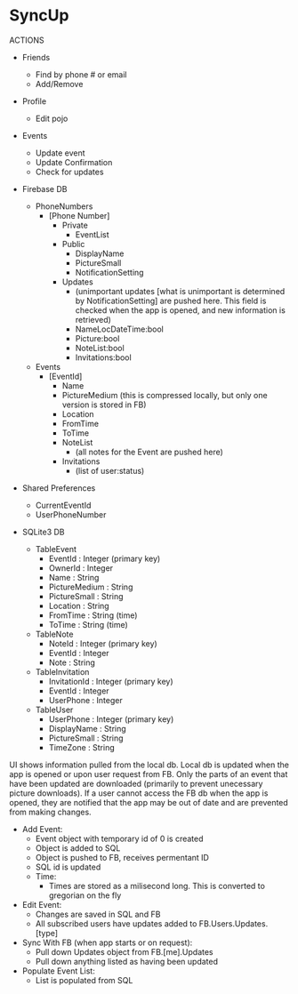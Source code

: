 # SyncUp

ACTIONS

* Friends
  * Find by phone # or email
  * Add/Remove

* Profile
  * Edit pojo

* Events
  * Update event
  * Update Confirmation
  * Check for updates





* Firebase DB  
  * PhoneNumbers  
    * [Phone Number]  
      * Private  
        * EventList  
      * Public  
        * DisplayName  
        * PictureSmall  
        * NotificationSetting  
      * Updates  
        * (unimportant updates [what is unimportant is determined by NotificationSetting] are pushed here. This field is checked when the app is opened, and new information is retrieved)  
        * NameLocDateTime:bool  
        * Picture:bool  
        * NoteList:bool  
        * Invitations:bool  
  * Events  
    * [EventId]  
      * Name  
      * PictureMedium (this is compressed locally, but only one version is stored in FB)  
      * Location  
      * FromTime  
      * ToTime  
      * NoteList  
        * (all notes for the Event are pushed here)  
      * Invitations  
        * (list of user:status)  


* Shared Preferences  
  * CurrentEventId  
  * UserPhoneNumber  


* SQLite3 DB  
  * TableEvent  
    * EventId : Integer (primary key)  
    * OwnerId : Integer
    * Name : String  
    * PictureMedium : String  
    * PictureSmall : String
    * Location : String  
    * FromTime : String (time)  
    * ToTime : String (time)  
  * TableNote  
    * NoteId : Integer (primary key)  
    * EventId : Integer  
    * Note : String  
  * TableInvitation  
    * InvitationId : Integer (primary key)  
    * EventId : Integer  
    * UserPhone : Integer  
  * TableUser  
    * UserPhone : Integer (primary key)  
    * DisplayName : String  
    * PictureSmall : String  
    * TimeZone : String  



UI shows information pulled from the local db.  Local db is updated when the app is opened or upon user request from FB.  Only the parts of an event that have been updated are downloaded (primarily to prevent unecessary picture downloads).  If a user cannot access the FB db when the app is opened, they are notified that the app may be out of date and are prevented from making changes.




* Add Event:  
  * Event object with temporary id of 0 is created  
  * Object is added to SQL  
  * Object is pushed to FB, receives permentant ID  
  * SQL id is updated  
  * Time:  
    * Times are stored as a milisecond long. This is converted to gregorian on the fly  
* Edit Event:  
  * Changes are saved in SQL and FB  
  * All subscribed users have updates added to FB.Users.Updates.[type]  
* Sync With FB (when app starts or on request):  
  * Pull down Updates object from FB.[me].Updates  
  * Pull down anything listed as having been updated  
* Populate Event List:  
  * List is populated from SQL  



